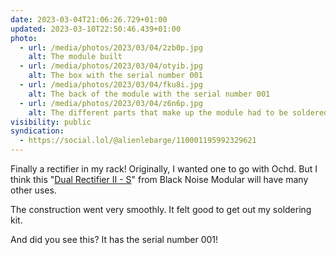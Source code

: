 ```yaml
---
date: 2023-03-04T21:06:26.729+01:00
updated: 2023-03-10T22:50:46.439+01:00
photo:
  - url: /media/photos/2023/03/04/2zb0p.jpg
    alt: The module built
  - url: /media/photos/2023/03/04/otyib.jpg
    alt: The box with the serial number 001
  - url: /media/photos/2023/03/04/fku8i.jpg
    alt: The back of the module with the serial number 001
  - url: /media/photos/2023/03/04/z6n6p.jpg
    alt: The different parts that make up the module had to be soldered. It simply consists of eight jacks.
visibility: public
syndication:
  - https://social.lol/@alienlebarge/110001195992329621
---
```

Finally a rectifier in my rack! Originally, I wanted one to go with Ochd. But I think this "[Dual Rectifier II - S](https://blacknoisemodular.com/products/dual-rectifier-ii-s)" from Black Noise Modular will have many other uses.

The construction went very smoothly. It felt good to get out my soldering kit.

And did you see this? It has the serial number 001!
